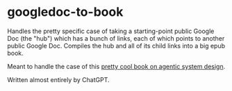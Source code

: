 # googledoc-to-book

Handles the pretty specific case of taking a starting-point public Google Doc (the "hub") which has a bunch of links, each of which points to another public Google Doc. Compiles the hub and all of its child links into a big epub book.

Meant to handle the case of this [pretty cool book on agentic system design](https://docs.google.com/document/d/1rsaK53T3Lg5KoGwvf8ukOUvbELRtH-V0LnOIFDxBryE/preview?tab=t.0#heading=h.pxcur8v2qagu).

Written almost entirely by ChatGPT.